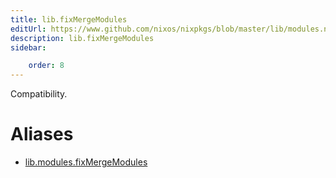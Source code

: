 ```yaml
---
title: lib.fixMergeModules
editUrl: https://www.github.com/nixos/nixpkgs/blob/master/lib/modules.nix#L1090C21
description: lib.fixMergeModules
sidebar:

    order: 8
---
```


Compatibility.


# Aliases

- [lib.modules.fixMergeModules](./reference/lib/modules/lib-modules-fixMergeModules)


